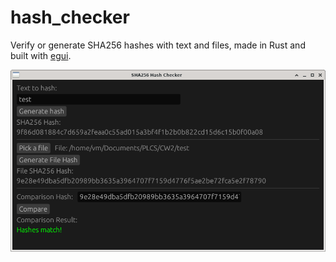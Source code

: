 # hash_checker
 
Verify or generate SHA256 hashes with text and files, made in Rust and built with [egui](https://github.com/emilk/egui).

![Matching a hash](./images/match.png "Matching a hash")
